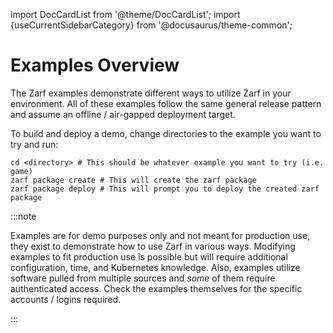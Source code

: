 import DocCardList from '@theme/DocCardList';
import {useCurrentSidebarCategory} from '@docusaurus/theme-common';

# Examples Overview

The Zarf examples demonstrate different ways to utilize Zarf in your environment.  All of these examples follow the same general release pattern and assume an offline / air-gapped deployment target.

To build and deploy a demo, change directories to the example you want to try and run:

```shell
cd <directory> # This should be whatever example you want to try (i.e. game)
zarf package create # This will create the zarf package
zarf package deploy # This will prompt you to deploy the created zarf package
```

:::note

Examples are for demo purposes only and not meant for production use, they exist to demonstrate how to use Zarf in various ways. Modifying examples to fit production use is possible but will require additional configuration, time, and Kubernetes knowledge. Also, examples utilize software pulled from multiple sources and _some_ of them require authenticated access. Check the examples themselves for the specific accounts / logins required.

:::

&nbsp;

<DocCardList items={useCurrentSidebarCategory().items}/>
